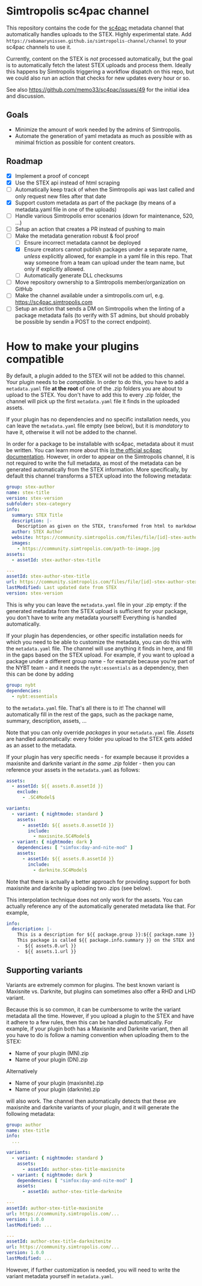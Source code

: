 # Simtropolis sc4pac channel

This repository contains the code for the [sc4pac](https://memo33.github.io/sc4pac/#/) metadata channel that automatically handles uploads to the STEX.
Highly experimental state.
Add `https://sebamarynissen.github.io/simtropolis-channel/channel` to your sc4pac channels to use it.

Currently, content on the STEX is *not* processed automatically, but the goal is to automatically fetch the latest STEX uploads and process them.
Ideally this happens by Simtropolis triggering a workflow dispatch on this repo, but we could also run an action that checks for new updates every hour or so.

See also https://github.com/memo33/sc4pac/issues/49 for the initial idea and discussion.

## Goals

- Minimize the amount of work needed by the admins of Simtropolis.
- Automate the generation of yaml metadata as much as possible with as minimal friction as possible for content creators.

## Roadmap

- [x] Implement a proof of concept
- [x] Use the STEX api instead of html scraping
- [ ] Automatically keep track of when the Simtropolis api was last called and only request new files after that date
- [x] Support custom metadata as part of the package (by means of a metadata.yaml file in one of the uploads)
- [ ] Handle various Simtropolis error scenarios (down for maintenance, 520, ...)
- [ ] Setup an action that creates a PR instead of pushing to main
- [ ] Make the metadata generation robust & fool proof
  - [ ] Ensure incorrect metadata cannot be deployed
  - [x] Ensure creators cannot publish packages under a separate name, *unless* explicitly allowed, for example in a yaml file in this repo. That way someone from a team can upload under the team name, but only if explicitly allowed.
  - [ ] Automatically generate DLL checksums
- [ ] Move repository ownership to a Simtropolis member/organization on GitHub
- [ ] Make the channel available under a simtropolis.com url, e.g. https://sc4pac.simtropolis.com
- [ ] Setup an action that sends a DM on Simtropolis when the linting of a package metadata fails (to verify with ST admins, but should probably be possible by sendin a POST to the correct endpoint).

# How to make your plugins compatible

By default, a plugin added to the STEX will not be added to this channel.
Your plugin needs to be *compatible*.
In order to do this, you have to add a `metadata.yaml` file **at the root** of one of the .zip folders you are about to upload to the STEX.
You don't have to add this to every .zip folder, the channel will pick up the first `metadata.yaml` file it finds in the uploaded assets.

If your plugin has no dependencies and no specific installation needs, you can leave the `metadata.yaml` file empty (see below), but it is *mandatory* to have it, otherwise it will not be added to the channel.

In order for a package to be installable with sc4pac, metadata about it must be written.
You can learn more about this [in the official sc4pac documentation](https://memo33.github.io/sc4pac/#/metadata).
However, in order to appear on the Simtropolis channel, it is not required to write the full metadata, as most of the metadata can be generated automatically from the STEX information.
More specifically, by default this channel transforms a STEX upload into the following metadata:

```yaml
group: stex-author
name: stex-title
version: stex-version
subfolder: stex-category
info:
  summary: STEX Title
  description: |-
    Description as given on the STEX, transformed from html to markdown
  author: STEX Author
  website: https://community.simtropolis.com/files/file/[id]-stex-author-stex-title
  images:
    - https://community.simtropolis.com/path-to-image.jpg
assets:
  - assetId: stex-author-stex-title

---
assetId: stex-author-stex-title
url: https://community.simtropolis.com/files/file/[id]-stex-author-stex-title?do=download&r=[id]
lastModified: Last updated date from STEX
version: stex-version
```

This is why you can leave the `metadata.yaml` file in your .zip empty: if the generated metadata from the STEX upload is sufficient for your package, you don't have to write any metadata yourself!
Everything is handled automatically.

If your plugin has dependencies, or other specific installation needs for which you need to be able to customize the metadata, you can do this with the `metadata.yaml` file.
The channel will use anything it finds in here, and fill in the gaps based on the STEX upload.
For example, if you want to upload a package under a different group name - for example because you're part of the NYBT team - and it needs the `nybt:essentials` as a dependency, then this can be done by adding
```yaml
group: nybt
dependencies:
  - nybt:essentials
```
to the `metadata.yaml` file.
That's all there is to it!
The channel will automatically fill in the rest of the gaps, such as the package name, summary, description, assets, ...

Note that you can only override *packages* in your `metadata.yaml` file.
*Assets* are handled automatically: every folder you upload to the STEX gets added as an asset to the metadata.

If your plugin has very specific needs - for example because it provides a maxisnite and darknite variant *in the same .zip* folder - then you can reference your assets in the `metadata.yaml` as follows:

```yaml
assets:
  - assetId: ${{ assets.0.assetId }}
    exclude:
      - .SC4Model$

variants:
  - variant: { nightmode: standard }
    assets:
      - assetId: ${{ assets.0.assetId }}
        include:
          - maxisnite.SC4Model$
  - variant: { nightmode: dark }
    dependencies: [ "simfox:day-and-nite-mod" ]
    assets:
      - assetId: ${{ assets.0.assetId }}
        include:
          - darknite.SC4Model$
```

Note that there is actually a better approach for providing support for both maxisnite and darknite by uploading two .zips (see below).

This interpolation technique does not only work for the assets.
You can actually reference any of the automatically generated metadata like that.
For example,

```yaml
info:
  description: |-
    This is a description for ${{ package.group }}:${{ package.name }} that overrides the STEX description.
    This package is called ${{ package.info.summary }} on the STEX and has the following assets:
    -  ${{ assets.0.url }}
    -  ${{ assets.1.url }}
```

## Supporting variants

Variants are extremely common for plugins.
The best known variant is Maxisnite vs. Darknite, but plugins can sometimes also offer a RHD and LHD variant.

Because this is so common, it can be cumbersome to write the variant metadata all the time.
However, if you upload a plugin to the STEX and have it adhere to a few rules, then this can be handled automatically.
For example, if your plugin both has a Maxisnite and Darknite variant, then all you have to do is follow a naming convention when uploading them to the STEX:
-  Name of your plugin (MN).zip
-  Name of your plugin (DN).zip

Alternatively
- Name of your plugin (maxisnite).zip
- Name of your plugin (darknite).zip

will also work.
The channel then automatically detects that these are maxisnite and darknite variants of your plugin, and it will generate the following metadata:

```yaml
group: author
name: stex-title
info:
  ...

variants:
  - variant: { nightmode: standard }
    assets:
      - assetId: author-stex-title-maxisnite
  - variant: { nightmode: dark }
    dependencies: [ "simfox:day-and-nite-mod" ]
    assets:
      - assetId: author-stex-title-darknite

---
assetId: author-stex-title-maxisnite
url: https://community.simtropolis.com/...
version: 1.0.0
lastModified: ...

---
assetId: author-stex-title-darknitenite
url: https://community.simtropolis.com/...
version: 1.0.0
lastModified: ...
```

However, if further customization is needed, you will need to write the variant metadata yourself in `metadata.yaml`.
